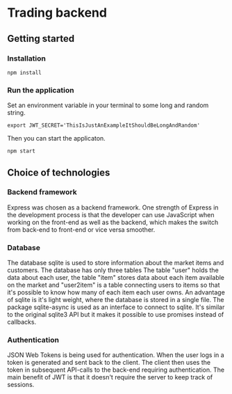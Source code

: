 # Trading backend

## Getting started

### Installation
```
npm install
```

### Run the application

Set an environment variable in your terminal to some long and random string.
```
export JWT_SECRET='ThisIsJustAnExampleItShouldBeLongAndRandom'
```

Then you can start the applicaton.

```
npm start
```

## Choice of technologies

### Backend framework
Express was chosen as a backend framework. One strength of Express in the development process is that the developer can use JavaScript
when working on the front-end as well as the backend, which makes the switch from back-end to front-end or vice versa smoother.

### Database
The database sqlite is used to store information about the market items and customers.
The database has only three tables The table "user" holds the data about each user, the table "item" stores data about each item available on the market and "user2item" is a table connecting users to items so that it's possible to know how many of each item each user owns.
An advantage of sqlite is it's light weight, where the database is stored in a single file.
The package sqlite-async is used as an interface to connect to sqlite. It's similar to the original sqlite3 API but it makes it possible to use promises instead of callbacks.

### Authentication
JSON Web Tokens is being used for authentication. When the user logs in a token is generated and sent back to the client. The client then uses the token in subsequent API-calls to the back-end requiring authentication. The main benefit of JWT is that it doesn't require the server to keep track of sessions.
